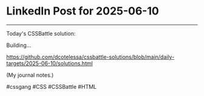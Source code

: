 # LinkedIn Post for 2025-06-10

---

Today's CSSBattle solution:

Building...

https://github.com/dcotelessa/cssbattle-solutions/blob/main/daily-targets/2025-06-10/solutions.html

(My journal notes.)

#cssgang #CSS #CSSBattle #HTML
